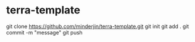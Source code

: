 # terra-template

git clone https://github.com/minderjin/terra-template.git
git init
git add .
git commit -m "message"
git push
